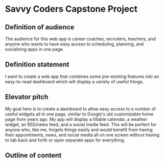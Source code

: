 # Savvy Coders Capstone Project

## Definition of audience
The audience for this web app is career coaches, recruiters, teachers, and anyone who wants to have easy access to scheduling, planning, and socializing apps in one page.

## Definition statement
I want to create a web app that combines some pre-existing features into an easy-to-read dashboard which will display a variety of useful things.

## Elevator pitch
My goal here is to create a dashboard to allow easy access to a number of useful widgets all in one page, similar to Google's old customizable home page from years ago.  My app will display a fillable calendar, a weather widget, an RSS/news feed, and a social media feed. This will be perfect for anyone who, like me, forgets things easily and would benefit from having their appointments, news, and social media all on one screen without having to tab back and forth or open separate apps for everything.

## Outline of content

